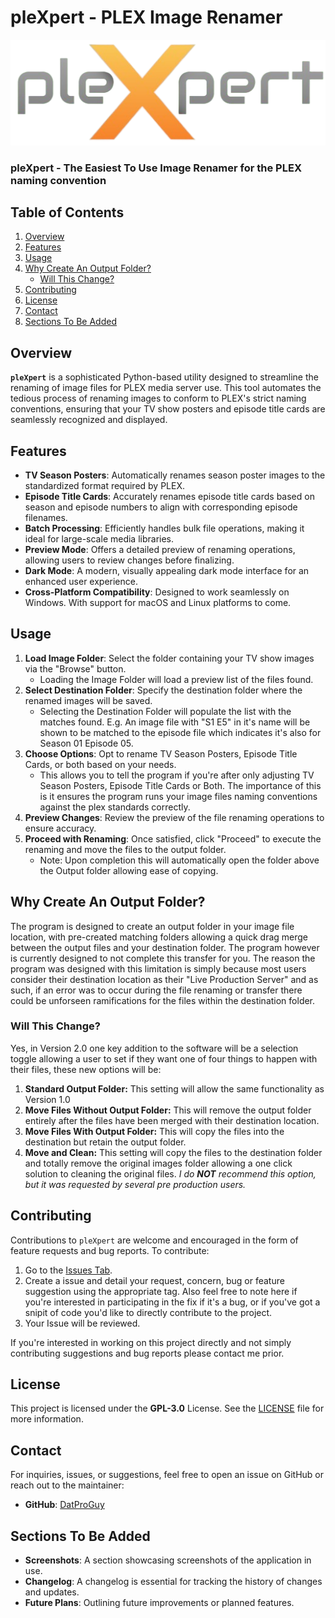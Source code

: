
# pleXpert - PLEX Image Renamer

![pleXpert Logo](src/pleXpertLogo.png)

### pleXpert - The Easiest To Use Image Renamer for the PLEX naming convention

## Table of Contents

1. [Overview](#overview)
2. [Features](#features)
3. [Usage](#usage)
4. [Why Create An Output Folder?](#why-create-an-output-folder)
   - [Will This Change?](#will-this-change)
5. [Contributing](#contributing)
6. [License](#license)
7. [Contact](#contact)
8. [Sections To Be Added](#sections-to-be-added)

## Overview

**`pleXpert`** is a sophisticated Python-based utility designed to streamline the renaming of image files for PLEX media server use. This tool automates the tedious process of renaming images to conform to PLEX's strict naming conventions, ensuring that your TV show posters and episode title cards are seamlessly recognized and displayed.

## Features

- **TV Season Posters**: Automatically renames season poster images to the standardized format required by PLEX.
- **Episode Title Cards**: Accurately renames episode title cards based on season and episode numbers to align with corresponding episode filenames.
- **Batch Processing**: Efficiently handles bulk file operations, making it ideal for large-scale media libraries.
- **Preview Mode**: Offers a detailed preview of renaming operations, allowing users to review changes before finalizing.
- **Dark Mode**: A modern, visually appealing dark mode interface for an enhanced user experience.
- **Cross-Platform Compatibility**: Designed to work seamlessly on Windows. With support for macOS and Linux platforms to come.

## Usage

1. **Load Image Folder**: Select the folder containing your TV show images via the "Browse" button.
	- Loading the Image Folder will load a preview list of the files found.
2. **Select Destination Folder**: Specify the destination folder where the renamed images will be saved.
	- Selecting the Destination Folder will populate the list with the matches found. E.g. An image file with "S1 E5" in it's name will be shown to be matched to the episode file which indicates it's also for Season 01 Episode 05.
3. **Choose Options**: Opt to rename TV Season Posters, Episode Title Cards, or both based on your needs.
	- This allows you to tell the program if you're after only adjusting TV Season Posters, Episode Title Cards or Both. The importance of this is it ensures the program runs your image files naming conventions against the plex standards correctly.
4. **Preview Changes**: Review the preview of the file renaming operations to ensure accuracy.
5. **Proceed with Renaming**: Once satisfied, click "Proceed" to execute the renaming and move the files to the output folder.
	- Note: Upon completion this will automatically open the folder above the Output folder allowing ease of copying.

## Why Create An Output Folder?
The program is designed to create an output folder in your image file location, with pre-created matching folders allowing a quick drag merge between the output files and your destination folder. The program however is currently designed to not complete this transfer for you.
The reason the program was designed with this limitation is simply because most users consider their destination location as their "Live Production Server" and as such, if an error was to occur during the file renaming or transfer there could be unforseen ramifications for the files within the destination folder.

### Will This Change?
Yes, in Version 2.0 one key addition to the software will be a selection toggle allowing a user to set if they want one of four things to happen with their files, these new options will be:

 1. **Standard Output Folder:** This setting will allow the same functionality as Version 1.0
 2. **Move Files Without Output Folder:** This will remove the output folder entirely after the files have been merged with their destination location.
 3. **Move Files With Output Folder:** This will copy the files into the destination but retain the output folder.
 4. **Move and Clean:** This setting will copy the files to the destination folder and totally remove the original images folder allowing a one click solution to cleaning the original files. 
 *I do **NOT** recommend this option, but it was requested by several pre production users.*

## Contributing

Contributions to `pleXpert` are welcome and encouraged in the form of feature requests and bug reports. To contribute:

1.  Go to the [Issues Tab](https://github.com/DatProGuy/pleXpert/issues).
2.  Create a issue and detail your request, concern, bug or feature suggestion using the appropriate tag. Also feel free to note here if you're interested in participating in the fix if it's a bug, or if you've got a snipit of code you'd like to directly contribute to the project.
3.  Your Issue will be reviewed.

If you're interested in working on this project directly and not simply contributing suggestions and bug reports please contact me prior.

## License

This project is licensed under the **GPL-3.0** License. See the [LICENSE](https://github.com/DatProGuy/pleXpert?tab=GPL-3.0-1-ov-file) file for more information.

## Contact

For inquiries, issues, or suggestions, feel free to open an issue on GitHub or reach out to the maintainer:

-   **GitHub**: [DatProGuy](https://github.com/DatProGuy)

## Sections To Be Added
- **Screenshots**: A section showcasing screenshots of the application in use.
- **Changelog**: A changelog is essential for tracking the history of changes and updates.
- **Future Plans**: Outlining future improvements or planned features.
